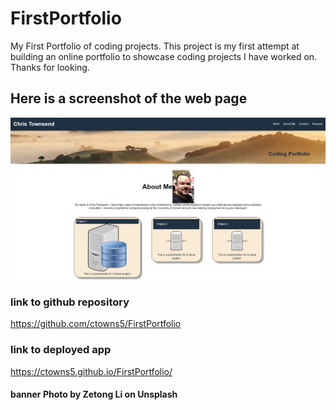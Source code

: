 # FirstPortfolio

My First Portfolio of coding projects.
This project is my first attempt at building an online portfolio to showcase coding projects I have worked on. Thanks for looking.

## Here is a screenshot of the web page

![picture of the website](./assets/images/pfscreenpic.JPG)

### link to github repository

https://github.com/ctowns5/FirstPortfolio

### link to deployed app

https://ctowns5.github.io/FirstPortfolio/

#### banner Photo by Zetong Li on Unsplash
